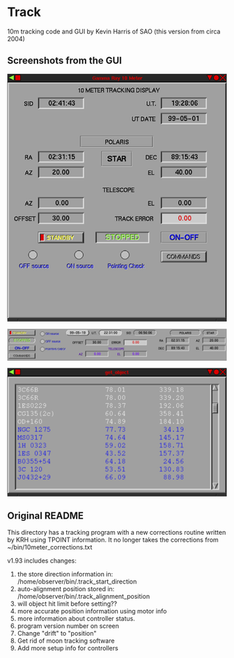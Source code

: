 # Track
10m tracking code and GUI by Kevin Harris of SAO (this version from circa 2004)

## Screenshots from the GUI

![Object selection GUI](https://github.com/Whipple10m/Track/blob/main/tracking.png)

![Object selection GUI](https://github.com/Whipple10m/Track/blob/main/tracking2a.png)

![Object selection GUI](https://github.com/Whipple10m/Track/blob/main/tracking_objects.png)

## Original README

This directory has a tracking program with a new corrections routine
written by KRH using TPOINT information. It no longer takes the corrections from 
~/bin/10meter_corrections.txt

v1.93 includes changes:
1. the store direction information in: /home/observer/bin/.track_start_direction
2. auto-alignment position stored in: /home/observer/bin/.track_alignment_position
3. will object hit limit before setting??
4. more accurate position information using motor info
5. more information about controller status.
6. program version number on screen
7. Change "drift" to "position"
8. Get rid of moon tracking software
9. Add more setup info for controllers
